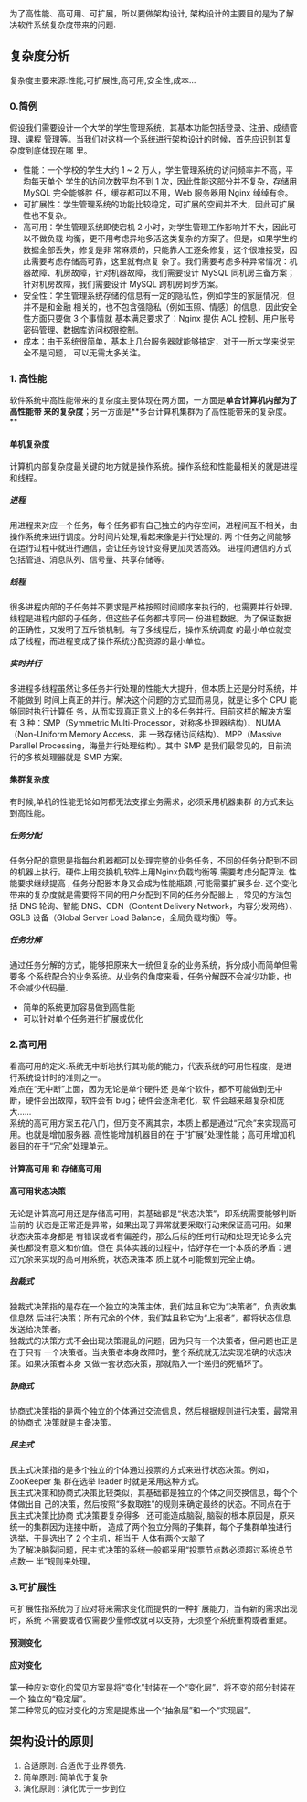  为了高性能、高可用、可扩展，所以要做架构设计, 架构设计的主要目的是为了解决软件系统复杂度带来的问题.

## 复杂度分析
复杂度主要来源:性能,可扩展性,高可用,安全性,成本...
### 0.简例
 假设我们需要设计一个大学的学生管理系统，其基本功能包括登录、注册、成绩管理、课程 管理等。当我们对这样一个系统进行架构设计的时候，首先应识别其复杂度到底体现在哪 里。

-  性能：一个学校的学生大约 1 ~ 2 万人，学生管理系统的访问频率并不高，平均每天单个 学生的访问次数平均不到 1 次，因此性能这部分并不复杂，存储用 MySQL 完全能够胜 任，缓存都可以不用，Web 服务器用 Nginx 绰绰有余。 
- 可扩展性：学生管理系统的功能比较稳定，可扩展的空间并不大，因此可扩展性也不复杂。
- 高可用：学生管理系统即使宕机 2 小时，对学生管理工作影响并不大，因此可以不做负载 均衡，更不用考虑异地多活这类复杂的方案了。但是，如果学生的数据全部丢失，修复是非 常麻烦的，只能靠人工逐条修复，这个很难接受，因此需要考虑存储高可靠，这里就有点复 杂了。我们需要考虑多种异常情况：机器故障、机房故障，针对机器故障，我们需要设计 MySQL 同机房主备方案；针对机房故障，我们需要设计 MySQL 跨机房同步方案。 
- 安全性：学生管理系统存储的信息有一定的隐私性，例如学生的家庭情况，但并不是和金融 相关的，也不包含强隐私（例如玉照、情感）的信息，因此安全性方面只要做 3 个事情就 基本满足要求了：Nginx 提供 ACL 控制、用户账号密码管理、数据库访问权限控制。 
- 成本：由于系统很简单，基本上几台服务器就能够搞定，对于一所大学来说完全不是问题， 可以无需太多关注。  
### 1. 高性能
 软件系统中高性能带来的复杂度主要体现在两方面，一方面是**单台计算机内部为了高性能带 来的复杂度**；另一方面是**多台计算机集群为了高性能带来的复杂度。  **
#### 单机复杂度
计算机内部复杂度最关键的地方就是操作系统。操作系统和性能最相关的就是进程和线程。
##### 进程
用进程来对应一个任务，每个任务都有自己独立的内存空间，进程间互不相关，由操作系统来进行调度。分时间片处理,看起来像是并行处理的.
 两 个任务之间能够在运行过程中就进行通信，会让任务设计变得更加灵活高效。 进程间通信的方式包括管道、消息队列、信号量、共享存储等。
##### 线程
很多进程内部的子任务并不要求是严格按照时间顺序来执行的，也需要并行处理。  
线程是进程内部的子任务，但这些子任务都共享同一 份进程数据。为了保证数据的正确性，又发明了互斥锁机制。有了多线程后，操作系统调度 的最小单位就变成了线程，而进程变成了操作系统分配资源的最小单位。  
##### 实时并行
 多进程多线程虽然让多任务并行处理的性能大大提升，但本质上还是分时系统，并不能做到 时间上真正的并行。解决这个问题的方式显而易见，就是让多个 CPU 能够同时执行计算任 务，从而实现真正意义上的多任务并行。目前这样的解决方案有 3 种：SMP（Symmetric Multi-Processor，对称多处理器结构）、NUMA（Non-Uniform Memory Access，非 一致存储访问结构）、MPP（Massive Parallel Processing，海量并行处理结构）。其中 SMP 是我们最常见的，目前流行的多核处理器就是 SMP 方案。  
#### 集群复杂度
 有时候,单机的性能无论如何都无法支撑业务需求，必须采用机器集群 的方式来达到高性能。  
##### 任务分配 
任务分配的意思是指每台机器都可以处理完整的业务任务，不同的任务分配到不同的机器上执行。硬件上用交换机,软件上用Nginx负载均衡等.需要考虑分配算法.
 性能要求继续提高 , 任务分配器本身又会成为性能瓶颈 ,可能需要扩展多台. 这个变化 带来的复杂度就是需要将不同的用户分配到不同的任务分配器上 ，常见的方法包括 DNS 轮询、智能 DNS、CDN（Content Delivery Network，内容分发网络）、GSLB 设备（Global Server Load Balance，全局负载均衡）等。  
#####  任务分解
 通过任务分解的方式，能够把原来大一统但复杂的业务系统，拆分成小而简单但需要多 个系统配合的业务系统。从业务的角度来看，任务分解既不会减少功能，也不会减少代码量.  

-  简单的系统更加容易做到高性能  
-  可以针对单个任务进行扩展或优化 
### 2.高可用
 看高可用的定义:系统无中断地执行其功能的能力，代表系统的可用性程度，是进行系统设计时的准则之一。    
 难点在“无中断”上面，因为无论是单个硬件还 是单个软件，都不可能做到无中断，硬件会出故障，软件会有 bug；硬件会逐渐老化，软 件会越来越复杂和庞大……  
 系统的高可用方案五花八门，但万变不离其宗，本质上都是通过“冗余”来实现高可用。也就是增加服务器.
   高性能增加机器目的在 于“扩展”处理性能；高可用增加机器目的在于“冗余”处理单元。  
####  计算高可用 和 存储高可用  
####  高可用状态决策  
 无论是计算高可用还是存储高可用，其基础都是“状态决策”，即系统需要能够判断当前的 状态是正常还是异常，如果出现了异常就要采取行动来保证高可用。如果状态决策本身都是 有错误或者有偏差的，那么后续的任何行动和处理无论多么完美也都没有意义和价值。但在 具体实践的过程中，恰好存在一个本质的矛盾：通过冗余来实现的高可用系统，状态决策本 质上就不可能做到完全正确。  
#####  独裁式  
 独裁式决策指的是存在一个独立的决策主体，我们姑且称它为“决策者”，负责收集信息然 后进行决策；所有冗余的个体，我们姑且称它为“上报者”，都将状态信息发送给决策者。  
 独裁式的决策方式不会出现决策混乱的问题，因为只有一个决策者，但问题也正是在于只有 一个决策者。当决策者本身故障时，整个系统就无法实现准确的状态决策。如果决策者本身 又做一套状态决策，那就陷入一个递归的死循环了。  
#####  协商式  
 协商式决策指的是两个独立的个体通过交流信息，然后根据规则进行决策，最常用的协商式 决策就是主备决策。  
#####  民主式  
 民主式决策指的是多个独立的个体通过投票的方式来进行状态决策。例如，ZooKeeper 集 群在选举 leader 时就是采用这种方式。  
 民主式决策和协商式决策比较类似，其基础都是独立的个体之间交换信息，每个个体做出自 己的决策，然后按照“多数取胜”的规则来确定最终的状态。不同点在于民主式决策比协商 式决策要复杂得多 .
还可能造成脑裂, 脑裂的根本原因是，原来统一的集群因为连接中断， 造成了两个独立分隔的子集群，每个子集群单独进行选举，于是选出了 2 个主机，相当于 人体有两个大脑了   
 为了解决脑裂问题，民主式决策的系统一般都采用“投票节点数必须超过系统总节点数一 半”规则来处理。  
### 3.可扩展性
 可扩展性指系统为了应对将来需求变化而提供的一种扩展能力，当有新的需求出现时，系统 不需要或者仅需要少量修改就可以支持，无须整个系统重构或者重建。  
#### 预测变化
#### 应对变化
 第一种应对变化的常见方案是将“变化”封装在一个“变化层”，将不变的部分封装在一个 独立的“稳定层”。  
 第二种常见的应对变化的方案是提炼出一个“抽象层”和一个“实现层”。  

## 架构设计的原则

1. 合适原则: 合适优于业界领先.
2. 简单原则: 简单优于复杂  
3. 演化原则 : 演化优于一步到位  













